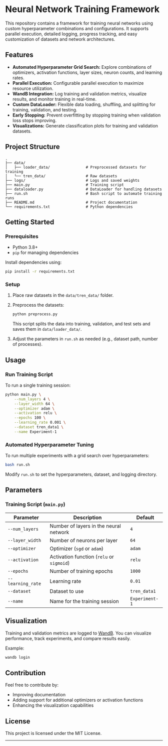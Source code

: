 # Neural Network Training Framework

This repository contains a framework for training neural networks using custom hyperparameter combinations and configurations. It supports parallel execution, detailed logging, progress tracking, and easy customization of datasets and network architectures.

## Features

- **Automated Hyperparameter Grid Search:** Explore combinations of optimizers, activation functions, layer sizes, neuron counts, and learning rates.
- **Parallel Execution:** Configurable parallel execution to maximize resource utilization.
- **WandB Integration:** Log training and validation metrics, visualize results, and monitor training in real-time.
- **Custom DataLoader:** Flexible data loading, shuffling, and splitting for training, validation, and testing.
- **Early Stopping:** Prevent overfitting by stopping training when validation loss stops improving.
- **Visualizations:** Generate classification plots for training and validation datasets.

## Project Structure

```plaintext
.
├── data/
│   ├── loader_data/                # Preprocessed datasets for training
│   └── tren_data/                  # Raw datasets
├── logs/                           # Logs and saved weights
├── main.py                         # Training script
├── dataloader.py                   # DataLoader for handling datasets
├── run.sh                          # Bash script to automate training runs
├── README.md                       # Project documentation
└── requirements.txt                # Python dependencies
```

## Getting Started

### Prerequisites

- Python 3.8+
- `pip` for managing dependencies

Install dependencies using:

```bash
pip install -r requirements.txt
```

### Setup

1. Place raw datasets in the `data/tren_data/` folder.
2. Preprocess the datasets:

   ```bash
   python preprocess.py
   ```

   This script splits the data into training, validation, and test sets and saves them in `data/loader_data/`.

3. Adjust the parameters in `run.sh` as needed (e.g., dataset path, number of processes).

## Usage

### Run Training Script

To run a single training session:

```bash
python main.py \
    --num_layers 4 \
    --layer_width 64 \
    --optimizer adam \
    --activation relu \
    --epochs 100 \
    --learning_rate 0.001 \
    --dataset tren_data1 \
    --name Experiment-1
```

### Automated Hyperparameter Tuning

To run multiple experiments with a grid search over hyperparameters:

```bash
bash run.sh
```

Modify `run.sh` to set the hyperparameters, dataset, and logging directory.

## Parameters

### Training Script (`main.py`)

| Parameter          | Description                                | Default      |
|--------------------|--------------------------------------------|--------------|
| `--num_layers`     | Number of layers in the neural network     | `4`          |
| `--layer_width`    | Number of neurons per layer                | `64`         |
| `--optimizer`      | Optimizer (`sgd` or `adam`)                | `adam`       |
| `--activation`     | Activation function (`relu` or `sigmoid`) | `relu`       |
| `--epochs`         | Number of training epochs                  | `1000`       |
| `--learning_rate`  | Learning rate                              | `0.01`       |
| `--dataset`        | Dataset to use                            | `tren_data1` |
| `--name`           | Name for the training session             | `Experiment-1` |

## Visualization

Training and validation metrics are logged to [WandB](https://wandb.ai). You can visualize performance, track experiments, and compare results easily.

Example:

```bash
wandb login
```

## Contribution

Feel free to contribute by:

- Improving documentation
- Adding support for additional optimizers or activation functions
- Enhancing the visualization capabilities

## License

This project is licensed under the MIT License.

---
